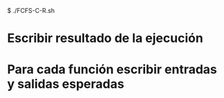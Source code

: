 
$ ./FCFS-C-R.sh

# Escribir resultado de la ejecución

# Para cada función escribir entradas y salidas esperadas